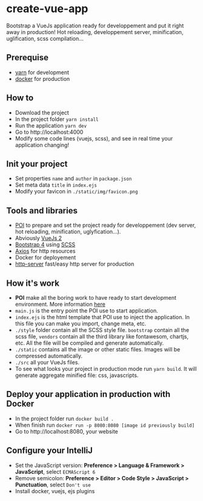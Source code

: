 # create-vue-app

Bootstrap a VueJs application ready for developpement and put it right away in production!
Hot reloading, developpement server, minification, uglification, scss compilation...

## Prerequise

* [yarn](https://yarnpkg.com/fr/) for development
* [docker](https://www.docker.com) for production

## How to

* Download the project
* In the project folder `yarn install`
* Run the application `yarn dev`
* Go to http://localhost:4000
* Modify some code lines (vuejs, scss), and see in real time your application changing!

## Init your project

* Set properties `name` and `author` in `package.json`
* Set meta data `title` in `index.ejs`
* Modify your favicon in `./static/img/favicon.png`

## Tools and libraries

* [POI](https://github.com/egoist/poi) to prepare and set the project ready for developpement (dev server, hot reloading, minification, uglyfication...).
* Abviously [VueJs 2](https://vuejs.org/v2/guide/)
* [Bootstrap 4](https://v4-alpha.getbootstrap.com) using [SCSS](http://sass-lang.com)
* [Axios](https://github.com/mzabriskie/axios) for http resources
* Docker for deployement
* [http-server](https://github.com/indexzero/http-server) fast/easy http server for production

## How it's work

* **POI** make all the boring work to have ready to start development environment. More information [here](https://poi.js.org/#/home)
* `main.js` is the entry point the POI use to start application.
* `index.ejs` is the html template that POI use to inject the application. In this file you can make you import, change meta, etc.
* `./style` folder contain all the SCSS style file. `bootstrap` contain all the scss file, `vendors` contain all the third library like fontawesom, chartjs, etc. All the file will be compiled and generate automatically. 
* `./static` contains all the image or other static files. Images will be compressed automatically.
* `./src` all your VueJs files.
* To see what looks your project in production mode run `yarn build`. It will generate aggregate minified file: css, javascripts.

## Deploy your application in production with Docker

* In the project folder run `docker build .`
* When finish run `docker run -p 8080:8080 [image id previously build]`
* Go to http://localhost:8080, your website 

## Configure your IntelliJ

* Set the JavaScript version: **Preference > Language & Framework > JavaScript**, select `ECMAScript 6`
* Remove semicolon: **Preference > Editor > Code Style > JavaScript > Punctuation**, select `Don't use`
* Install docker, vuejs, ejs plugins
